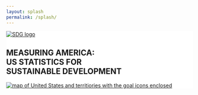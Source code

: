 ```yaml
---
layout: splash
permalink: /splash/
---
```


<style> 
.usa-grid {max-width: none;}
</style>

<link href="https://fonts.googleapis.com/css?family=Open+Sans+Condensed:700" rel="stylesheet">

<div class="usa-grid" style="background-color: #fff;">
<section class="usa-width-one-half">
<a href="https://unstats.un.org/">
<img class="" src="{{ site.baseurl }}/assets/img/en-sdg-goals-logo.png" alt="SDG logo" />
</a>
<h1>
MEASURING AMERICA:<br/>
US STATISTICS FOR<br/>
SUSTAINABLE DEVELOPMENT
</h1>
</section>
<section class="usa-width-one-half">
<a href="{{ site.baseurl }}">
<img class="" src="{{ site.baseurl }}/assets/img/splash_page_map.png" alt="map of United States and territiories with the goal icons enclosed" />
</a>
</section>
</div>
